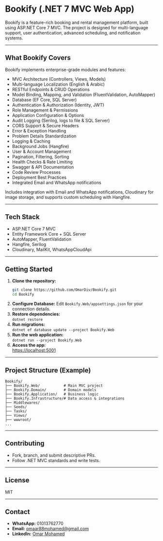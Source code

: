 # Bookify (.NET 7 MVC Web App)

Bookify is a feature-rich booking and rental management platform, built using ASP.NET Core 7 MVC. The project is designed for multi-language support, user authentication, advanced scheduling, and notification systems.

---

## What Bookify Covers

Bookify implements enterprise-grade modules and features:
- MVC Architecture (Controllers, Views, Models)
- Multi-language Localization (English & Arabic)
- RESTful Endpoints & CRUD Operations
- Model Binding, Mapping, and Validation (FluentValidation, AutoMapper)
- Database (EF Core, SQL Server)
- Authentication & Authorization (Identity, JWT)
- Role Management & Permissions
- Application Configuration & Options
- Audit Logging (Serilog, logs to file & SQL Server)
- CORS Support & Secure Headers
- Error & Exception Handling
- Problem Details Standardization
- Logging & Caching
- Background Jobs (Hangfire)
- User & Account Management
- Pagination, Filtering, Sorting
- Health Checks & Rate Limiting
- Swagger & API Documentation
- Code Review Processes
- Deployment Best Practices
- Integrated Email and WhatsApp notifications

Includes integration with Email and WhatsApp notifications, Cloudinary for image storage, and supports custom scheduling with Hangfire.

---

## Tech Stack

- ASP.NET Core 7 MVC
- Entity Framework Core + SQL Server
- AutoMapper, FluentValidation
- Hangfire, Serilog
- Cloudinary, MailKit, WhatsAppCloudApi

---

## Getting Started

1. **Clone the repository:**
    ```bash
    git clone https://github.com/OmarDiv/Bookify.git
    cd Bookify
    ```
2. **Configure Database:** Edit `Bookify.Web/appsettings.json` for your connection details.
3. **Restore dependencies:**  
    `dotnet restore`
4. **Run migrations:**  
    `dotnet ef database update --project Bookify.Web`
5. **Run the web application:**  
    `dotnet run --project Bookify.Web`
6. **Access the app:**  
    [https://localhost:5001](https://localhost:5001)

---

## Project Structure (Example)

```
Bookify/
├── Bookify.Web/           # Main MVC project
├── Bookify.Domain/        # Domain models
├── Bookify.Application/   # Business logic
├── Bookify.Infrastructure/# Data access & integrations
├── Middlewares/
├── Seeds/
├── Tasks/
├── Views/
├── wwwroot/
...
```

---

## Contributing

- Fork, branch, and submit descriptive PRs.
- Follow .NET MVC standards and write tests.

---

## License

MIT

---

## Contact

- **WhatsApp:** 01013762770
- **Email:** omaar88mohamed@gmail.com
- **LinkedIn:** [Omar Mohamed](https://www.linkedin.com/in/omar-mohamed-713b53265)
